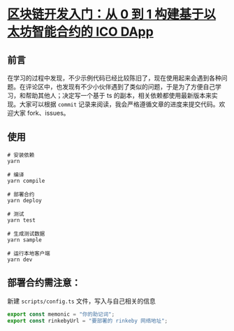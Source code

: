 # [区块链开发入门：从 0 到 1 构建基于以太坊智能合约的 ICO DApp](https://juejin.cn/book/6844733720226856967)

## 前言

在学习的过程中发现，不少示例代码已经比较陈旧了，现在使用起来会遇到各种问题。在评论区中，也发现有不少小伙伴遇到了类似的问题，于是为了方便自己学习，和帮助其他人；决定写一个基于 ts 的副本，相关依赖都使用最新版本来实现。大家可以根据 `commit` 记录来阅读，我会严格遵循文章的进度来提交代码。欢迎大家 fork、issues。

## 使用

```shell
# 安装依赖
yarn

# 编译
yarn compile

# 部署合约
yarn deploy

# 测试
yarn test

# 生成测试数据
yarn sample

# 运行本地客户端
yarn dev
```

## 部署合约需注意：

新建 `scripts/config.ts` 文件，写入与自己相关的信息

```typescript
export const memonic = "你的助记词";
export const rinkebyUrl = "要部署的 rinkeby 网络地址";
```
